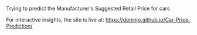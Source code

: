 Trying to predict the Manufacturer's Suggested Retail Price for cars

For interactive insights, the site is live at: https://deninjo.github.io/Car-Price-Prediction/
